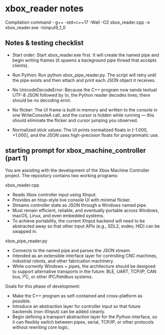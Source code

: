# xbox_reader notes #

Compilation command - g++ -std=c++17 -Wall -O2 xbox_reader.cpp -o xbox_reader.exe -lxinput9_1_0


## Notes & testing checklist ## 

- Start order: Start xbox_reader.exe first. It will create the named pipe and begin writing frames (it spawns a background pipe thread that accepts clients).

- Run Python: Run python xbox_pipe_reader.py. The script will retry until the pipe exists and then attach and print each JSON object it receives.

- No UnicodeDecodeError: Because the C++ program now sends textual UTF-8 JSON followed by \n, the Python reader decodes lines; there should be no decoding error.

- No flicker: The UI frame is built in memory and written to the console in one WriteConsoleA call, and the cursor is hidden while running — this should eliminate the flicker and cursor jumping you observed.

- Normalized stick values: The UI prints normalized floats in [-1.000, +1.000], and the JSON uses high-precision floats for programmatic use.

## starting prompt for xbox_machine_controller (part 1) ##

You are assisting with the development of the Xbox Machine Controller project. The repository contains two working programs:

xbox_reader.cpp
- Reads Xbox controller input using XInput.
- Provides an htop-style live console UI with minimal flicker.
- Streams controller state as JSON through a Windows named pipe.
- Must remain efficient, reliable, and eventually portable across Windows, macOS, Linux, and even embedded systems.
- To achieve portability, the current XInput backend will need to be abstracted away so that other input APIs (e.g., SDL2, evdev, HID) can be swapped in.

xbox_pipe_reader.py
- Connects to the named pipe and parses the JSON stream.
- Intended as an extensible interface layer for controlling CNC machines, industrial robots, and other fabrication machinery.
- While currently Windows + pipes, the architecture should be designed to support alternative transports in the future: BLE, UART, TCP/IP, CAN bus, I²C, or other IPC/fieldbus systems.

Goals for this phase of development:
- Make the C++ program as self-contained and cross-platform as possible.
- Introduce an abstraction layer for controller input so that future backends (non-XInput) can be added cleanly.
- Begin defining a transport abstraction layer for the Python interface, so it can flexibly switch between pipes, serial, TCP/IP, or other protocols without rewriting core logic.
